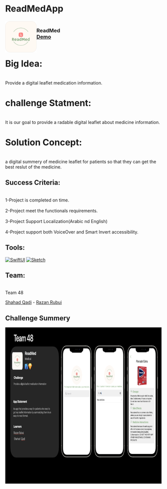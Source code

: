 # ReadMedApp
<!-- PROJECT LOGO -->
<div>
<h3><img align="left" width="100" height="100" src="ReadMed/Assets.xcassets/AppIcon.appiconset/Group 31024.png"> <br/> ReadMed <br/>
<a href="https://drive.google.com/file/d/1voRDPYBD59nTCgkxK2VCdDymXtrjr1hE/view?usp=share_link">Demo</a> <br/> <br/> </h3>

</div>

 
<h1>Big Idea:</h1>  

<br>Provide a digital leaflet medication information.</br>

<h1> challenge Statment:  </h1>

<br>It is our goal to provide a radable digital leaflet about medicine information. </br>

<h1> Solution Concept:  </h1>

<br>a digital summery of medicine leaflet for patients so that they can get the best reslut of the medicine.</br>


<h2>Success Criteria:</h2>

<br>1-Project is completed on time.</br>
<br>2-Project meet the functionals requirements.</br>
<br>3-Project Support Localization(Arabic nd English) </br>
<br>4-Project support both VoiceOver and Smart Invert accessibility.</br>

<h2>Tools:</h2>

[![SwiftUI][SwiftUI-img]][SwiftUI-url] [![Sketch][Sketch-img]][Sketch-url]


<h2>Team:</h2>

<br>Team 48</br>

<a href="https://www.linkedin.com/in/shahahd-qadi/">Shahad Qadi</a> - <a href="https://www.linkedin.com/in/razan-rubui-4a6228152/
">Razan Rubui</a>


<h2> Challenge Summery </h2>
 <img align="left" width="500" height="500" src="ReadMed-Challenge-Summery.png"> 


<!-- MARKDOWN LINKS & IMAGES -->
<!-- https://www.markdownguide.org/basic-syntax/#reference-style-links -->
[SwiftUI-img]: https://img.shields.io/badge/-SwiftUI-blue
[SwiftUI-url]: https://developer.apple.com/xcode/swiftui/
[Sketch-img]: https://img.shields.io/badge/-Sketch-yellow
[Sketch-url]: https://www.sketch.com
